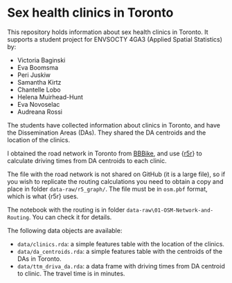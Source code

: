 
<!-- README.md is generated from README.Rmd. Please edit that file -->

# Sex health clinics in Toronto

<!-- badges: start -->
<!-- badges: end -->

This repository holds information about sex health clinics in Toronto.
It supports a student project for ENVSOCTY 4GA3 (Applied Spatial
Statistics) by:

- Victoria Baginski  
- Eva Boomsma  
- Peri Juskiw
- Samantha Kirtz  
- Chantelle Lobo  
- Helena Muirhead-Hunt  
- Eva Novoselac  
- Audreana Rossi

The students have collected information about clinics in Toronto, and
have the Dissemination Areas (DAs). They shared the DA centroids and the
location of the clinics.

I obtained the road network in Toronto from
[BBBike](https://download.bbbike.org/osm/bbbike/Toronto), and use
{[r5r](https://ipeagit.github.io/r5r/index.html)} to calculate driving
times from DA centroids to each clinic.

The file with the road network is not shared on GitHub (it is a large
file), so if you wish to replicate the routing calculations you need to
obtain a copy and place in folder `data-raw/r5_graph/`. The file must be
in `osm.pbf` format, which is what {r5r} uses.

The notebook with the routing is in folder
`data-raw\01-OSM-Network-and-Routing`. You can check it for details.

The following data objects are available:

- `data/clinics.rda`: a simple features table with the location of the
  clinics.  
- `data/da_centroids.rda`: a simple features table with the centroids of
  the DAs in Toronto.
- `data/ttm_driva_da.rda`: a data frame with driving times from DA
  centroid to clinic. The travel time is in minutes.
